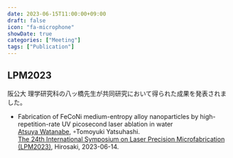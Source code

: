 ```yaml
---
date: 2023-06-15T11:00:00+09:00
draft: false
icon: "fa-microphone"
showDate: true
categories: ["Meeting"]
tags: ["Publication"]
---
```


## LPM2023
阪公大 理学研究科の八ッ橋先生が共同研究において得られた成果を発表されました。

* Fabrication of FeCoNi medium-entropy alloy nanoparticles by high-repetition-rate UV picosecond laser ablation in water  
    <u>Atsuya Watanabe</u>, ◦Tomoyuki Yatsuhashi.  
    [The 24th International Symposium on Laser Precision Microfabrication (LPM2023)](http://www.jlps.gr.jp/lpm/lpm2023/), Hirosaki, 2023-06-14.